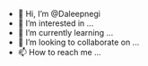 - 👋 Hi, I’m @Daleepnegi
- 👀 I’m interested in ...
- 🌱 I’m currently learning ...
- 💞️ I’m looking to collaborate on ...
- 📫 How to reach me ...

<!---
Daleepnegi/Daleepnegi is a ✨ special ✨ repository because its `README.md` (this file) appears on your GitHub profile.
You can click the Preview link to take a look at your changes.
--->
